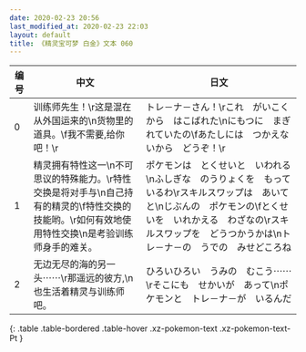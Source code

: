 ```yaml
---
date: 2020-02-23 20:56
last_modified_at: 2020-02-23 22:03
layout: default
title: 《精灵宝可梦 白金》文本 060
---
```

| 编号 | 中文 | 日文 |
| ---- | ---- | ---- |
| 0 | 训练师先生！\r这是混在从外国运来的\n货物里的道具。\f我不需要,给你吧！\r | トレ－ナ－さん！\rこれ　がいこくから　はこばれた\nにもつに　まぎれていたの\fあたしには　つかえないから　どうぞ！\r |
| 1 | 精灵拥有特性这一\n不可思议的特殊能力。\r特性交换是将对手与\n自己持有的精灵的\f特性交换的技能哟。\r如何有效地使用特性交换\n是考验训练师身手的难关。 | ポケモンは　とくせいと　いわれる\nふしぎな　のうりょくを　もっているわ\rスキルスワップは　あいてと\nじぶんの　ポケモンの\fとくせいを　いれかえる　わざなの\rスキルスワップを　どうつかうかは\nトレ－ナ－の　うでの　みせどころね |
| 2 | 无边无尽的海的另一头⋯⋯\r那遥远的彼方,\n也生活着精灵与训练师吧。 | ひろいひろい　うみの　むこう⋯⋯\rそこにも　せかいが　あって\nポケモンと　トレ－ナ－が　いるんだ |
{: .table .table-bordered .table-hover .xz-pokemon-text .xz-pokemon-text-Pt }